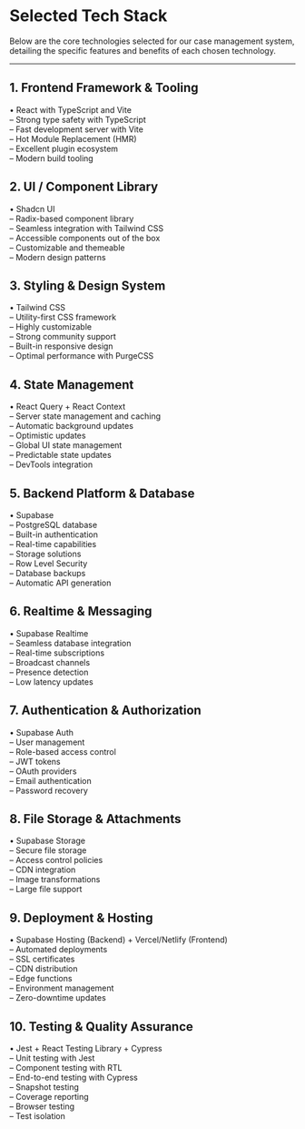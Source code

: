 # Selected Tech Stack

Below are the core technologies selected for our case management system, detailing the specific features and benefits of each chosen technology.

---

## 1. Frontend Framework & Tooling
• React with TypeScript and Vite  
  – Strong type safety with TypeScript  
  – Fast development server with Vite  
  – Hot Module Replacement (HMR)  
  – Excellent plugin ecosystem  
  – Modern build tooling  

## 2. UI / Component Library
• Shadcn UI  
  – Radix-based component library  
  – Seamless integration with Tailwind CSS  
  – Accessible components out of the box  
  – Customizable and themeable  
  – Modern design patterns  

## 3. Styling & Design System
• Tailwind CSS  
  – Utility-first CSS framework  
  – Highly customizable  
  – Strong community support  
  – Built-in responsive design  
  – Optimal performance with PurgeCSS  

## 4. State Management
• React Query + React Context  
  – Server state management and caching  
  – Automatic background updates  
  – Optimistic updates  
  – Global UI state management  
  – Predictable state updates  
  – DevTools integration  

## 5. Backend Platform & Database
• Supabase  
  – PostgreSQL database  
  – Built-in authentication  
  – Real-time capabilities  
  – Storage solutions  
  – Row Level Security  
  – Database backups  
  – Automatic API generation  

## 6. Realtime & Messaging
• Supabase Realtime  
  – Seamless database integration  
  – Real-time subscriptions  
  – Broadcast channels  
  – Presence detection  
  – Low latency updates  

## 7. Authentication & Authorization
• Supabase Auth  
  – User management  
  – Role-based access control  
  – JWT tokens  
  – OAuth providers  
  – Email authentication  
  – Password recovery  

## 8. File Storage & Attachments
• Supabase Storage  
  – Secure file storage  
  – Access control policies  
  – CDN integration  
  – Image transformations  
  – Large file support  

## 9. Deployment & Hosting
• Supabase Hosting (Backend) + Vercel/Netlify (Frontend)  
  – Automated deployments  
  – SSL certificates  
  – CDN distribution  
  – Edge functions  
  – Environment management  
  – Zero-downtime updates  

## 10. Testing & Quality Assurance
• Jest + React Testing Library + Cypress  
  – Unit testing with Jest  
  – Component testing with RTL  
  – End-to-end testing with Cypress  
  – Snapshot testing  
  – Coverage reporting  
  – Browser testing  
  – Test isolation 